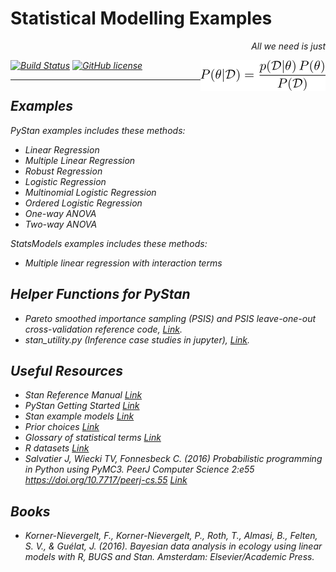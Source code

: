 # Statistical Modelling Examples

<p align="right"><i>All we need is just <i></p>
<img align="right" src="bayes.png" width="200px">

[![Build Status](https://travis-ci.org/mrtkp9993/Statistical-Modelling-Examples.svg?branch=master)](https://travis-ci.org/mrtkp9993/Statistical-Modelling-Examples)
[![GitHub license](https://img.shields.io/github/license/mrtkp9993/Statistical-Modelling-Examples.svg)](https://github.com/mrtkp9993/Statistical-Modelling-Examples/blob/master/LICENSE)


---

## Examples

PyStan examples includes these methods:

* Linear Regression
* Multiple Linear Regression
* Robust Regression
* Logistic Regression
* Multinomial Logistic Regression
* Ordered Logistic Regression
* One-way ANOVA
* Two-way ANOVA

StatsModels examples includes these methods:

* Multiple linear regression with interaction terms

## Helper Functions for PyStan

* Pareto smoothed importance sampling (PSIS) and PSIS leave-one-out cross-validation reference code, [Link](https://github.com/avehtari/PSIS).
* stan_utility.py (Inference case studies in jupyter), [Link](https://github.com/betanalpha/jupyter_case_studies).

## Useful Resources

* Stan Reference Manual [Link](https://github.com/stan-dev/stan/releases/download/v2.17.0/stan-reference-2.17.0.pdf)
* PyStan Getting Started [Link](https://pystan.readthedocs.io/en/latest/getting_started.html)
* Stan example models [Link](https://github.com/stan-dev/example-models/tree/master/misc)
* Prior choices [Link](https://github.com/stan-dev/stan/wiki/Prior-Choice-Recommendations)
* Glossary of statistical terms [Link](https://www.stat.berkeley.edu/~stark/SticiGui/Text/gloss.htm)
* R datasets [Link](https://vincentarelbundock.github.io/Rdatasets/datasets.html)
* Salvatier J, Wiecki TV, Fonnesbeck C. (2016) Probabilistic programming in Python using PyMC3. PeerJ Computer Science 2:e55 https://doi.org/10.7717/peerj-cs.55 [Link](https://peerj.com/articles/cs-55/)

## Books

* Korner-Nievergelt, F., Korner-Nievergelt, P., Roth, T., Almasi, B., Felten, S. V., & Guélat, J. (2016). Bayesian data analysis in ecology using linear models with R, BUGS and Stan. Amsterdam: Elsevier/Academic Press.
